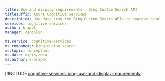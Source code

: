 ```yaml
---
title: Use and display requirements - Bing Custom Search API
titlesuffix: Azure Cognitive Services
description: Use data from the Bing Custom Search APIs to improve results from searches on the web.
services: cognitive-services
author: brapel
manager: cgronlun

ms.service: cognitive-services
ms.component: bing-custom-search
ms.topic: conceptual
ms.date: 05/15/2018
ms.author: v-brapel
---
```


[!INCLUDE [cognitive-services-bing-use-and-display-requirements](../../../includes/cognitive-services-bing-use-and-display-requirements.md)]